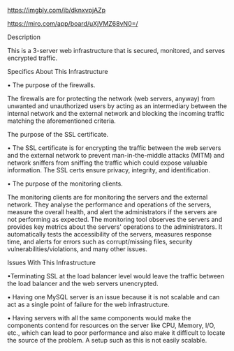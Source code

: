 https://imgbly.com/ib/dknxvpjAZp

https://miro.com/app/board/uXjVMZ68vN0=/

Description


This is a 3-server web infrastructure that is secured, monitored, and serves encrypted traffic.

Specifics About This Infrastructure


• The purpose of the firewalls.

The firewalls are for protecting the network (web servers, anyway) from unwanted and unauthorized users by acting as an intermediary between the internal network and the external network and blocking the incoming traffic matching the aforementioned criteria.

The purpose of the SSL certificate.


• The SSL certificate is for encrypting the traffic between the web servers and the external network to prevent man-in-the-middle attacks (MITM) and network sniffers from sniffing the traffic which could expose valuable information. The SSL certs ensure privacy, integrity, and identification.

• The purpose of the monitoring clients.

The monitoring clients are for monitoring the servers and the external network. They analyse the performance and operations of the servers, measure the overall health, and alert the administrators if the servers are not performing as expected. The monitoring tool observes the servers and provides key metrics about the servers' operations to the administrators. It automatically tests the accessibility of the servers, measures response time, and alerts for errors such as corrupt/missing files, security vulnerabilities/violations, and many other issues.


Issues With This Infrastructure

•Terminating SSL at the load balancer level would leave the traffic between the load balancer and the web servers unencrypted.

• Having one MySQL server is an issue because it is not scalable and can act as a single point of failure for the web infrastructure.

• Having servers with all the same components would make the components contend for resources on the server like CPU, Memory, I/O, etc., which can lead to poor performance and also make it difficult to locate the source of the problem. A setup such as this is not easily scalable.
